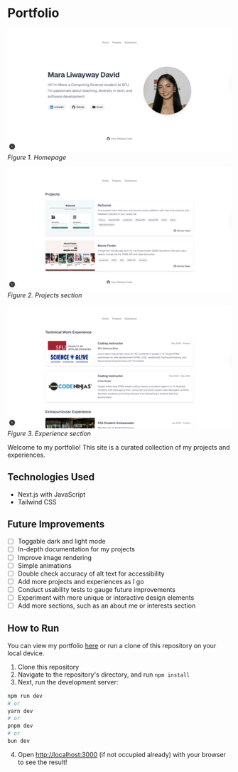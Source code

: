 # Portfolio
![Homepage](demo-pictures/home.png)
*Figure 1. Homepage*

![Projects section](demo-pictures/projects.png)
*Figure 2. Projects section*

![Experience section](demo-pictures/experience.png)
*Figure 3. Experience section*

Welcome to my portfolio! This site is a curated collection of my projects and experiences.

## Technologies Used
- Next.js with JavaScript
- Tailwind CSS

## Future Improvements
- [ ] Toggable dark and light mode
- [ ] In-depth documentation for my projects
- [ ] Improve image rendering
- [ ] Simple animations 
- [ ] Double check accuracy of alt text for accessibility
- [ ] Add more projects and experiences as I go
- [ ] Conduct usability tests to gauge future improvements
- [ ] Experiment with more unique or interactive design elements
- [ ] Add more sections, such as an about me or interests section

## How to Run
You can view my portfolio [here](https://www.maraliwayway.com/) or run a clone of this repository on your local device.
1. Clone this repository
2. Navigate to the repository's directory, and run `npm install`
3. Next, run the development server:

```bash
npm run dev
# or
yarn dev
# or
pnpm dev
# or
bun dev
```
4. Open [http://localhost:3000](http://localhost:3000) (if not occupied already) with your browser to see the result!
